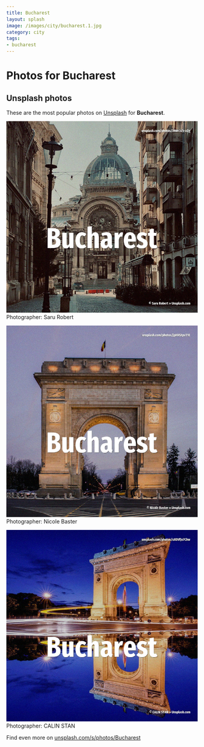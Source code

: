 ```yaml
---
title: Bucharest
layout: splash
image: /images/city/bucharest.1.jpg
category: city
tags:
- bucharest
---
```

# Photos for Bucharest
 
## Unsplash photos
These are the most popular photos on [Unsplash](https://unsplash.com) for **Bucharest**.
 
![Bucharest](/images/city/bucharest.1.jpg)
Photographer:  Saru Robert
 
![Bucharest](/images/city/bucharest.2.jpg)
Photographer:  Nicole Baster
 
![Bucharest](/images/city/bucharest.3.jpg)
Photographer:  CALIN STAN
 
Find even more on [unsplash.com/s/photos/Bucharest](https://unsplash.com/s/photos/Bucharest)
 
